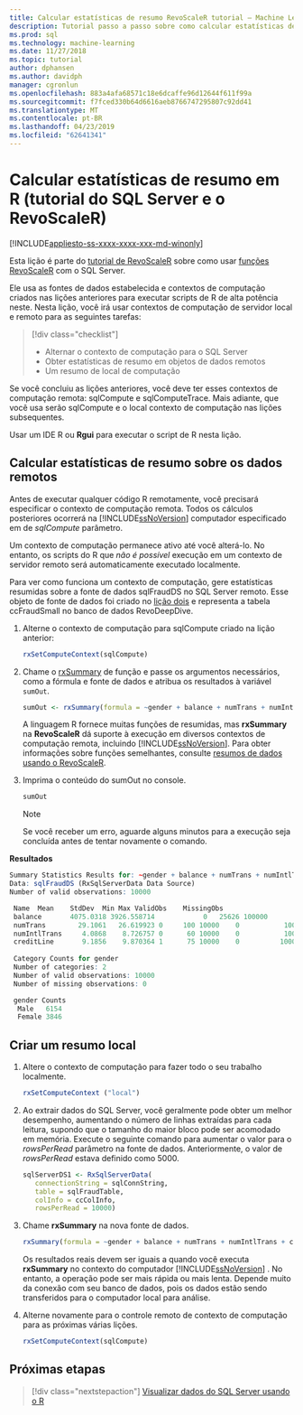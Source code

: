 ```yaml
---
title: Calcular estatísticas de resumo RevoScaleR tutorial – Machine Learning do SQL Server
description: Tutorial passo a passo sobre como calcular estatísticas de resumo estatísticas usando a linguagem R no SQL Server.
ms.prod: sql
ms.technology: machine-learning
ms.date: 11/27/2018
ms.topic: tutorial
author: dphansen
ms.author: davidph
manager: cgronlun
ms.openlocfilehash: 883a4afa68571c18e6dcaffe96d12644f611f99a
ms.sourcegitcommit: f7fced330b64d6616aeb8766747295807c92dd41
ms.translationtype: MT
ms.contentlocale: pt-BR
ms.lasthandoff: 04/23/2019
ms.locfileid: "62641341"
---
```

# <a name="compute-summary-statistics-in-r-sql-server-and-revoscaler-tutorial"></a>Calcular estatísticas de resumo em R (tutorial do SQL Server e o RevoScaleR)
[!INCLUDE[appliesto-ss-xxxx-xxxx-xxx-md-winonly](../../includes/appliesto-ss-xxxx-xxxx-xxx-md-winonly.md)]

Esta lição é parte do [tutorial de RevoScaleR](deepdive-data-science-deep-dive-using-the-revoscaler-packages.md) sobre como usar [funções RevoScaleR](https://docs.microsoft.com/machine-learning-server/r-reference/revoscaler/revoscaler) com o SQL Server.

Ele usa as fontes de dados estabelecida e contextos de computação criados nas lições anteriores para executar scripts de R de alta potência neste. Nesta lição, você irá usar contextos de computação de servidor local e remoto para as seguintes tarefas:

> [!div class="checklist"]
> * Alternar o contexto de computação para o SQL Server
> * Obter estatísticas de resumo em objetos de dados remotos
> * Um resumo de local de computação

Se você concluiu as lições anteriores, você deve ter esses contextos de computação remota: sqlCompute e sqlComputeTrace. Mais adiante, que você usa serão sqlCompute e o local contexto de computação nas lições subsequentes.

Usar um IDE R ou **Rgui** para executar o script de R nesta lição.

## <a name="compute-summary-statistics-on-remote-data"></a>Calcular estatísticas de resumo sobre os dados remotos

Antes de executar qualquer código R remotamente, você precisará especificar o contexto de computação remota. Todos os cálculos posteriores ocorrerá na [!INCLUDE[ssNoVersion](../../includes/ssnoversion-md.md)] computador especificado em de *sqlCompute* parâmetro.

Um contexto de computação permanece ativo até você alterá-lo. No entanto, os scripts do R que *não é possível* execução em um contexto de servidor remoto será automaticamente executado localmente.

Para ver como funciona um contexto de computação, gere estatísticas resumidas sobre a fonte de dados sqlFraudDS no SQL Server remoto. Esse objeto de fonte de dados foi criado no [lição dois](deepdive-create-sql-server-data-objects-using-rxsqlserverdata.md) e representa a tabela ccFraudSmall no banco de dados RevoDeepDive. 

1. Alterne o contexto de computação para sqlCompute criado na lição anterior:
  
    ```R
    rxSetComputeContext(sqlCompute)
    ```

2. Chame o [rxSummary](https://docs.microsoft.com/machine-learning-server/r-reference/revoscaler/rxsummary) de função e passe os argumentos necessários, como a fórmula e fonte de dados e atribua os resultados à variável `sumOut`.
  
    ```R
    sumOut <- rxSummary(formula = ~gender + balance + numTrans + numIntlTrans + creditLine, data = sqlFraudDS)
    ```
  
    A linguagem R fornece muitas funções de resumidas, mas **rxSummary** na **RevoScaleR** dá suporte à execução em diversos contextos de computação remota, incluindo [!INCLUDE[ssNoVersion](../../includes/ssnoversion-md.md)]. Para obter informações sobre funções semelhantes, consulte [resumos de dados usando o RevoScaleR](https://docs.microsoft.com/machine-learning-server/r/how-to-revoscaler-data-summaries).
  
3. Imprima o conteúdo do sumOut no console.
  
    ```R
    sumOut
    ```
    > [!NOTE]
    > Se você receber um erro, aguarde alguns minutos para a execução seja concluída antes de tentar novamente o comando.

**Resultados**

```R
Summary Statistics Results for: ~gender + balance + numTrans + numIntlTrans + creditLine
Data: sqlFraudDS (RxSqlServerData Data Source)
Number of valid observations: 10000

 Name  Mean    StdDev  Min Max ValidObs    MissingObs
 balance       4075.0318 3926.558714            0   25626 100000
 numTrans        29.1061   26.619923 0     100 10000    0           100000
 numIntlTrans     4.0868    8.726757 0      60 10000    0           100000
 creditLine       9.1856    9.870364 1      75 10000    0          100000
 
 Category Counts for gender
 Number of categories: 2
 Number of valid observations: 10000
 Number of missing observations: 0

 gender Counts
  Male   6154
  Female 3846
```

## <a name="create-a-local-summary"></a>Criar um resumo local

1. Altere o contexto de computação para fazer todo o seu trabalho localmente.
  
    ```R
    rxSetComputeContext ("local")
    ```
  
2. Ao extrair dados do SQL Server, você geralmente pode obter um melhor desempenho, aumentando o número de linhas extraídas para cada leitura, supondo que o tamanho do maior bloco pode ser acomodado em memória. Execute o seguinte comando para aumentar o valor para o *rowsPerRead* parâmetro na fonte de dados. Anteriormente, o valor de *rowsPerRead* estava definido como 5000.
  
    ```R
    sqlServerDS1 <- RxSqlServerData(
       connectionString = sqlConnString,
       table = sqlFraudTable,
       colInfo = ccColInfo,
       rowsPerRead = 10000)
    ```

3. Chame **rxSummary** na nova fonte de dados.
  
    ```R
    rxSummary(formula = ~gender + balance + numTrans + numIntlTrans + creditLine, data = sqlServerDS1)
    ```
  
   Os resultados reais devem ser iguais a quando você executa **rxSummary** no contexto do computador [!INCLUDE[ssNoVersion](../../includes/ssnoversion-md.md)] . No entanto, a operação pode ser mais rápida ou mais lenta. Depende muito da conexão com seu banco de dados, pois os dados estão sendo transferidos para o computador local para análise.

4. Alterne novamente para o controle remoto de contexto de computação para as próximas várias lições.

    ```R
    rxSetComputeContext(sqlCompute)
    ```

## <a name="next-steps"></a>Próximas etapas

> [!div class="nextstepaction"]
> [Visualizar dados do SQL Server usando o R](../../advanced-analytics/tutorials/deepdive-visualize-sql-server-data-using-r.md)